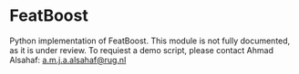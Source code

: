 # FeatBoost
Python implementation of FeatBoost. This module is not fully documented, as it is under review. 
To requiest a demo script, please contact Ahmad Alsahaf: a.m.j.a.alsahaf@rug.nl
